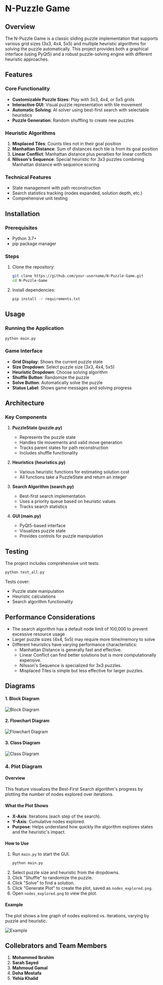 # N-Puzzle Game

## Overview

The N-Puzzle Game is a classic sliding puzzle implementation that supports various grid sizes (3x3, 4x4, 5x5) and multiple heuristic algorithms for solving the puzzle automatically. This project provides both a graphical interface (using PyQt5) and a robust puzzle-solving engine with different heuristic approaches.

## Features

### Core Functionality
- **Customizable Puzzle Sizes**: Play with 3x3, 4x4, or 5x5 grids
- **Interactive GUI**: Visual puzzle representation with tile movement
- **Automatic Solving**: AI solver using best-first search with selectable heuristics
- **Puzzle Generation**: Random shuffling to create new puzzles

### Heuristic Algorithms
1. **Misplaced Tiles**: Counts tiles not in their goal position
2. **Manhattan Distance**: Sum of distances each tile is from its goal position
3. **Linear Conflict**: Manhattan distance plus penalties for linear conflicts
4. **Nilsson's Sequence**: Special heuristic for 3x3 puzzles combining Manhattan distance with sequence scoring

### Technical Features
- State management with path reconstruction
- Search statistics tracking (nodes expanded, solution depth, etc.)
- Comprehensive unit testing

## Installation

### Prerequisites
- Python 3.7+
- pip package manager

### Steps
1. Clone the repository:
   ```bash
   git clone https://github.com/your-username/N-Puzzle-Game.git
   cd N-Puzzle-Game
   ```

2. Install dependencies:
   ```bash
   pip install -r requirements.txt
   ```

## Usage

### Running the Application
```bash
python main.py
```

### Game Interface
- **Grid Display**: Shows the current puzzle state
- **Size Dropdown**: Select puzzle size (3x3, 4x4, 5x5)
- **Heuristic Dropdown**: Choose solving algorithm
- **Shuffle Button**: Randomize the puzzle
- **Solve Button**: Automatically solve the puzzle
- **Status Label**: Shows game messages and solving progress



## Architecture

### Key Components

1. **PuzzleState (puzzle.py)**
   - Represents the puzzle state
   - Handles tile movements and valid move generation
   - Tracks parent states for path reconstruction
   - Includes shuffle functionality

2. **Heuristics (heuristics.py)**
   - Various heuristic functions for estimating solution cost
   - All functions take a PuzzleState and return an integer

3. **Search Algorithm (search.py)**
   - Best-first search implementation
   - Uses a priority queue based on heuristic values
   - Tracks search statistics

4. **GUI (main.py)**
   - PyQt5-based interface
   - Visualizes puzzle state
   - Provides controls for puzzle manipulation

## Testing

The project includes comprehensive unit tests:

```bash
python test_all.py
```

Tests cover:
- Puzzle state manipulation
- Heuristic calculations
- Search algorithm functionality

## Performance Considerations

- The search algorithm has a default node limit of 100,000 to prevent excessive resource usage
- Larger puzzle sizes (4x4, 5x5) may require more time/memory to solve
- Different heuristics have varying performance characteristics:
  - Manhattan Distance is generally fast and effective.
  - Linear Conflict can find better solutions but is more computationally expensive.
  - Nilsson's Sequence is specialized for 3x3 puzzles.
  - Misplaced Tiles is simple but less effective for larger puzzles.

## Diagrams

#### 1. Block Diagram

![Block Diagram](./Diagrams/Block%20Diagram.png)

#### 2. Flowchart Diagram

![Flowchart Diagram](./Diagrams/FlowChart%20Diagram.png)

#### 3. Class Diagram

![Class Diagram](./Diagrams/Class%20Diagram.png)

### 4. Plot Diagram

#### Overview
This feature visualizes the Best-First Search algorithm's progress by plotting the number of nodes explored over iterations.

#### What the Plot Shows
- **X-Axis**: Iterations (each step of the search).
- **Y-Axis**: Cumulative nodes explored.
- **Purpose**: Helps understand how quickly the algorithm explores states and the heuristic's impact.

#### How to Use

1. Run `main.py` to start the GUI.
   ```bash
   python main.py
   ```
2. Select puzzle size and heuristic from the dropdowns.
3. Click "Shuffle" to randomize the puzzle.
4. Click "Solve" to find a solution.
5. Click "Generate Plot" to create the plot, saved as `nodes_explored.png`.
6. Open `nodes_explored.png` to view the plot.

#### Example
The plot shows a line graph of nodes explored vs. iterations, varying by puzzle and heuristic.

![Example](./nodes_explored.png)

## Collebrators and Team Members

1. **Mohammed Ibrahim**
2. **Sarah Sayed**
3. **Mahmoud Gamal**
4. **Doha Mostafa**
5. **Yehia Khalid**
